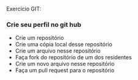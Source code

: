 
Exercício GIT:

### Crie seu perfil no git hub

* Crie um repositório
* Crie uma cópia local desse repositório
* Crie um arquivo nesse repositório
* Faça fork do repositório de um dos residentes
* Crie um novo arquivo nesse repositório
* Faça um pull request para o repositório
